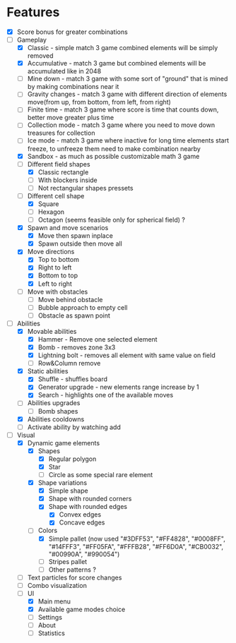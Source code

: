 #
# Features

- [x] Score bonus for greater combinations
- [ ] Gameplay
  - [x] Classic - simple match 3 game combined elements will be simply removed
  - [x] Accumulative - match 3 game but combined elements will be accumulated like in 2048
  - [ ] Mine down - match 3 game with some sort of "ground" that is mined by making combinations near it
  - [ ] Gravity changes - match 3 game with different direction of elements move(from up, from bottom, from left, from right)
  - [ ] Finite time - match 3 game where score is time that counts down, better move greater plus time
  - [ ] Collection mode - match 3 game where you need to move down treasures for collection
  - [ ] Ice mode - match 3 game where inactive for long time elements start freeze, to unfreeze them need to make combination nearby
  - [x] Sandbox - as much as possible customizable math 3 game
  - [ ] Different field shapes
    - [x] Classic rectangle
    - [ ] With blockers inside
    - [ ] Not rectangular shapes pressets
  - [ ] Different cell shape
    - [x] Square
    - [ ] Hexagon
    - [ ] Octagon (seems feasible only for spherical field) ?
  - [x] Spawn and move scenarios
    - [x] Move then spawn inplace
    - [x] Spawn outside then move all
  - [x] Move directions
    - [x] Top to bottom
    - [x] Right to left
    - [x] Bottom to top
    - [x] Left to right
  - [ ] Move with obstacles
    - [ ] Move behind obstacle
    - [ ] Bubble approach to empty cell
    - [ ] Obstacle as spawn point
- [ ] Abilities
  - [x] Movable abilities
    - [x] Hammer - Remove one selected element
    - [x] Bomb - removes zone 3x3
    - [x] Lightning bolt - removes all element with same value on field
    - [ ] Row&Column remove
  - [x] Static abilities
    - [x] Shuffle - shuffles board
    - [x] Generator upgrade - new elements range increase by 1
    - [x] Search - highlights one of the available moves
  - [ ] Abilities upgrades
    - [ ] Bomb shapes
  - [x] Abilities cooldowns
  - [ ] Activate ability by watching add
- [ ] Visual
  - [x] Dynamic game elements
    - [x] Shapes
      - [x] Regular polygon
      - [x] Star
      - [ ] Circle as some special rare element
    - [x] Shape variations
      - [x] Simple shape
      - [x] Shape with rounded corners
      - [x] Shape with rounded edges
        - [x] Convex edges
        - [x] Concave edges
    - [ ] Colors
        - [x] Simple pallet (now used "#3DFF53", "#FF4828", "#0008FF", "#14FFF3", "#FF05FA", "#FFFB28", "#FF6D0A", "#CB0032", "#00990A", "#990054")
        - [ ] Stripes pallet
        - [ ] Other patterns ?
  - [ ] Text particles for score changes
  - [ ] Combo visualization
  - [ ] UI
    - [x] Main menu
    - [x] Available game modes choice
    - [ ] Settings
    - [ ] About
    - [ ] Statistics
